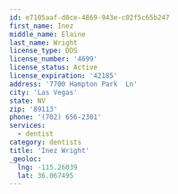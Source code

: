 ```yaml
---
id: e7105aaf-d0ce-4869-943e-c02f5c65b247
first_name: Inez
middle_name: Elaine
last_name: Wright
license_type: DDS
license_number: '4699'
license_status: Active
license_expiration: '42185'
address: '7700 Hampton Park  Ln'
city: 'Las Vegas'
state: NV
zip: '89113'
phone: '(702) 656-2301'
services:
  - dentist
category: dentists
title: 'Inez Wright'
_geoloc:
  lng: -115.26039
  lat: 36.067495
---
```

